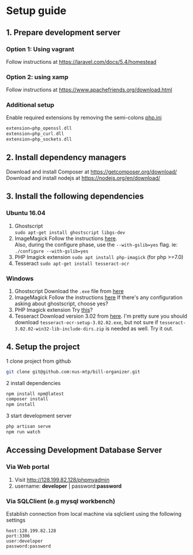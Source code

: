 # Setup guide
## 1. Prepare development server
### Option 1: Using vagrant  
Follow instructions at https://laravel.com/docs/5.4/homestead  
### Option 2: using xamp  
Follow instructions at https://www.apachefriends.org/download.html  
### Additional setup
Enable required extensions by removing the semi-colons [php.ini](http://lmgtfy.com/?q=where+is+php.ini)

```php
extension=php_openssl.dll
extension=php_curl.dll
extension=php_sockets.dll
```

## 2. Install dependency managers
Download and install Composer at https://getcomposer.org/download/  
Download and install nodejs at https://nodejs.org/en/download/

## 3. Install the following dependencies
### Ubuntu 16.04
1. Ghostscript  
   `sudo apt-get install ghostscript libgs-dev`
2. ImageMagick
   Follow the instructions [here](https://www.imagemagick.org/script/install-source.php).  
   Also, during the configure phase, use the `--with-gslib=yes` flag. ie: `./configure --with-gslib=yes`
3. PHP Imagick extension
   `sudo apt install php-imagick` (for php >=7.0)
4. Tesseract
   `sudo apt-get install tesseract-ocr`

### Windows
1. Ghostscript
   Download the `.exe` file from [here](https://sourceforge.net/projects/ghostscript/files/GPL%20Ghostscript/9.09/)
2. ImageMagick
   Follow the instructions [here](https://www.imagemagick.org/script/download.php#windows)
   If there's any configuration asking about ghostscript, choose yes?
3. PHP Imagick extension
   Try [this](https://refreshless.com/blog/imagick-pecl-imagemagick-windows/)?
4. Tesseract
   Download version 3.02 from [here](https://sourceforge.net/projects/tesseract-ocr-alt/files/). I'm pretty sure you should download `tesseract-ocr-setup-3.02.02.exe`, but not sure if `tesseract-3.02.02-win32-lib-include-dirs.zip` is needed as well. Try it out.

## 4. Setup the project
1 clone project from github
```bash
git clone git@github.com:nus-mtp/bill-organizer.git
```
2 install dependencies
```bash
npm install npm@latest
composer install
npm install
```
3 start development server
```bash
php artisan serve
npm run watch
```

## Accessing Development Database Server

### Via Web portal
1. Visit http://128.199.82.128/phpmyadmin
2. username: **developer** | password:**password**

### Via SQLClient (e.g mysql workbench)
Establish connection from local machine via sqlclient using the following settings
```
host:128.199.82.128
port:3306
user:developer 
password:password
```
